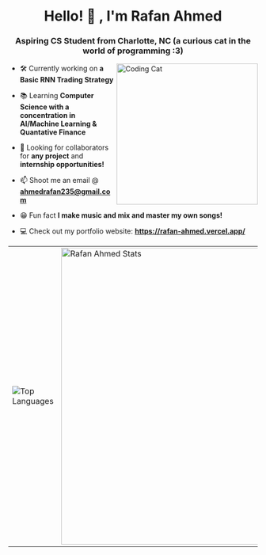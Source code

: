 <h1 align="center">Hello! 👋 , I'm Rafan Ahmed</h1>
<h3 align="center">Aspiring CS Student from Charlotte, NC (a curious cat in the world of programming :3)</h3>
<img align="right" alt="Coding Cat" width="285" src="https://rafanahmed.github.io/rafanahmed/assets/coding-cat.gif" />




- 🛠️ Currently working on **a Basic RNN Trading Strategy**

- 📚 Learning **Computer Science with a concentration in AI/Machine Learning & Quantative Finance**

- 🤝 Looking for collaborators for **any project** and **internship opportunities!**

- 📫 Shoot me an email @ **ahmedrafan235@gmail.com**

- 😁 Fun fact **I make music and mix and master my own songs!**

- 💻 Check out my portfolio website: **https://rafan-ahmed.vercel.app/**



<div align="center">

<table>
  <tr>
    <td>
      <img src="https://github-readme-stats.vercel.app/api/top-langs/?username=rafanahmed&theme=github_dark&hide_border=true&langs_count=4" alt="Top Languages"/>
    </td>
    <td>
      <img src="https://github-readme-streak-stats.herokuapp.com/?user=rafanahmed&theme=github_dark&" alt="Rafan Ahmed Stats" width="600px"/>
    </td>
  </tr>
</table>

</div>








